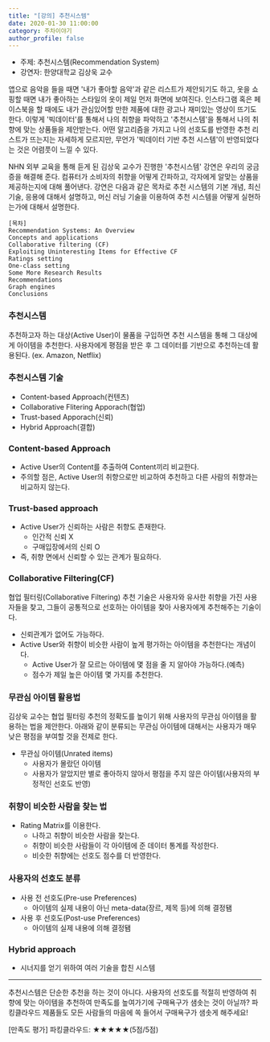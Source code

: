 ```yaml
---
title: "[강의] 추천시스템"
date: 2020-01-30 11:00:00
category: 주차이야기
author_profile: false
---
```

* 주제: 추천시스템(Recommendation System)
* 강연자: 한양대학교 김상욱 교수

앱으로 음악을 들을 때면 '내가 좋아할 음악'과 같은 리스트가 제안되기도 하고, 옷을 쇼핑할 때면 내가 좋아하는 스타일의 옷이 제일 먼저 화면에 보여진다. 인스타그램 혹은 페이스북을 할 때에도 내가 관심있어할 만한 제품에 대한 광고나 재미있는 영상이 뜨기도 한다. 이렇게 '빅데이터'를 통해서 나의 취향을 파악하고 '추천시스템'을 통해서 나의 취향에 맞는 상품들을 제안받는다. 어떤 알고리즘을 가지고 나의 선호도를 반영한 추천 리스트가 뜨는지는 자세하게 모르지만, 무언가 '빅데이터 기반 추천 시스템'이 반영되었다는 것은 어렴풋이 느낄 수 있다.

NHN 외부 교육을 통해 듣게 된 김상욱 교수가 진행한 '추천시스템' 강연은 우리의 궁금증을 해결해 준다. 컴퓨터가 소비자의 취향을 어떻게 간파하고, 각자에게 알맞는 상품을 제공하는지에 대해 풀어낸다. 강연은 다음과 같은 목차로 추천 시스템의 기본 개념, 최신 기술, 응용에 대해서 설명하고, 머신 러닝 기술을 이용하여 추천 시스템을 어떻게 실현하는가에 대해서 설명한다.

```
[목차]
Recommendation Systems: An Overview
Concepts and applications
Collaborative filtering (CF)
Exploiting Uninteresting Items for Effective CF
Ratings setting
One-class setting
Some More Research Results
Recommendations
Graph engines
Conclusions
```

### 추천시스템
추천하고자 하는 대상(Active User)이 물품을 구입하면 추천 시스템을 통해 그 대상에게 아이템을 추천한다. 사용자에게 평점을 받은 후 그 데이터를 기반으로 추천하는데 활용된다. (ex. Amazon, Netflix)

### 추천시스템 기술
* Content-based Approach(컨텐츠)
* Collaborative Flitering Apporach(협업)
* Trust-based Apporach(신뢰)
* Hybrid Approach(결합)

### Content-based Approach
* Active User의 Content를 추출하여 Content끼리 비교한다.
* 주의할 점은, Active User의 취향으로만 비교하여 추천하고 다른 사람의 취향과는 비교하지 않는다.

### Trust-based approach
* Active User가 신뢰하는 사람은 취향도 존재한다.
  * 인간적 신뢰 X
  * 구매입장에서의 신뢰 O
* 즉, 취향 면에서 신뢰할 수 있는 관계가 필요하다.

### Collaborative Filtering(CF)
협업 필터링(Collaborative Filtering) 추천 기술은 사용자와 유사한 취향을 가진 사용자들을 찾고, 그들이 공통적으로 선호하는 아이템을 찾아 사용자에게 추천해주는 기술이다.

* 신뢰관계가 없어도 가능하다.
* Active User와 취향이 비슷한 사람이 높게 평가하는 아이템을 추천한다는 개념이다.
  * Active User가 잘 모르는 아이템에 몇 점을 줄 지 알아야 가능하다.(예측)
  * 점수가 제일 높은 아이템 몇 가지를 추천한다.

### 무관심 아이템 활용법
김상욱 교수는 협업 필터링 추천의 정확도를 높이기 위해 사용자의 무관심 아이템을 활용하는 법을 제안한다.
아래와 같이 분류되는 무관심 아이템에 대해서는 사용자가 매우 낮은 평점을 부여할 것을 전제로 한다.

* 무관심 아이템(Unrated items)
  * 사용자가 몰랐던 아이템
  * 사용자가 알았지만 별로 좋아하지 않아서 평점을 주지 않은 아이템(사용자의 부정적인 선호도 반영)

### 취향이 비슷한 사람을 찾는 법
* Rating Matrix를 이용한다.
  * 나하고 취향이 비슷한 사람을 찾는다.
  * 취향이 비슷한 사람들이 각 아이템에 준 데이터 통계를 작성한다.
  * 비슷한 취향에는 선호도 점수를 더 반영한다.

### 사용자의 선호도 분류
* 사용 전 선호도(Pre-use Preferences)
  * 아이템의 실제 내용이 아닌 meta-data(장르, 제목 등)에 의해 결정됌
* 사용 후 선호도(Post-use Preferences)
  * 아이템의 실제 내용에 의해 결정됌

### Hybrid approach
* 시너지를 얻기 위하여 여러 기술을 합친 시스템

---
추천시스템은 단순한 추천을 하는 것이 아니다. 사용자의 선호도를 적절히 반영하여 취향에 맞는 아이템을 추천하여 만족도를 높여가기에 구매욕구가 샘솟는 것이 아닐까? 파킹클라우드 제품들도 모든 사람들의 마음에 쏙 들어서 구매욕구가 샘솟게 해주세요!

[만족도 평가]
파킹클라우드: ★★★★★(5점/5점)
